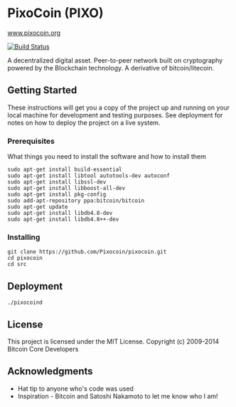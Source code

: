 # PixoCoin (PIXO)
www.pixocoin.org

[![Build Status](https://travis-ci.org/RazorLove/pixocoin.png?branch=master)](https://travis-ci.org/RazorLove/pixocoin)


A decentralized digital asset.  Peer-to-peer network built on cryptography powered by the Blockchain technology.  A derivative of bitcoin/litecoin.

## Getting Started

These instructions will get you a copy of the project up and running on your local machine for development and testing purposes. See deployment for notes on how to deploy the project on a live system.

### Prerequisites

What things you need to install the software and how to install them

```
sudo apt-get install build-essential
sudo apt-get install libtool autotools-dev autoconf
sudo apt-get install libssl-dev
sudo apt-get install libboost-all-dev
sudo apt-get install pkg-config
sudo add-apt-repository ppa:bitcoin/bitcoin
sudo apt-get update
sudo apt-get install libdb4.8-dev
sudo apt-get install libdb4.8++-dev
```

### Installing
```
git clone https://github.com/Pixocoin/pixocoin.git
cd pixocoin
cd src
```
## Deployment

```
./pixocoind
```

## License

This project is licensed under the MIT License.  Copyright (c) 2009-2014 Bitcoin Core Developers

## Acknowledgments

* Hat tip to anyone who's code was used
* Inspiration - Bitcoin and Satoshi Nakamoto to let me know who I am!

